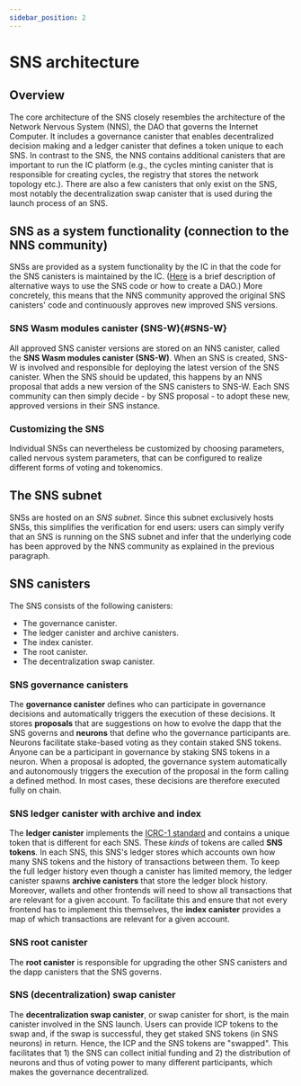```yaml
---
sidebar_position: 2
---
```

# SNS architecture

## Overview
The core architecture of the SNS closely resembles the architecture of the Network Nervous System
(NNS), the DAO that governs the Internet Computer.
It includes a governance canister that enables decentralized decision making and a ledger canister
that defines a token unique to each SNS.
In contrast to the SNS, the NNS contains additional canisters that are important to run the IC
platform (e.g., the cycles minting canister that is responsible for creating cycles, the registry
that stores the network topology etc.).
There are also a few canisters that only exist on the SNS, most notably the decentralization 
swap canister that is used during the launch process of an SNS.

## SNS as a system functionality (connection to the NNS community)
SNSs are provided as a system functionality by the IC in that the code for the SNS canisters
is maintained by the IC. ([Here](dao-alternatives.md)
is a brief description of alternative ways to use the SNS code or how to create a DAO.)
More concretely, this means that the NNS community approved the original SNS canisters' code
and continuously approves new improved SNS versions.

### SNS Wasm modules canister (SNS-W){#SNS-W}
All approved SNS canister versions are stored on an NNS canister,
called the **SNS Wasm modules canister (SNS-W)**.
When an SNS is created, SNS-W is involved and responsible for deploying the latest version of 
the SNS canister.
When the SNS should be updated, this happens by an NNS proposal that adds a new version of the 
SNS canisters to SNS-W.
Each SNS community can then simply decide - by SNS proposal - to adopt these new, approved versions in their SNS instance.

### Customizing the SNS

Individual SNSs can nevertheless be customized by choosing parameters, 
called nervous system parameters, that
can be configured to realize different forms of voting and tokenomics.

## The SNS subnet
SNSs are hosted on an _SNS subnet_. Since this subnet exclusively hosts SNSs,
this simplifies the verification for end users: users can simply verify that an SNS is running
on the SNS subnet and infer that the underlying code has been approved by the NNS community as
explained in the previous paragraph.

## SNS canisters
The SNS consists of the following canisters:
* The governance canister.
* The ledger canister and archive canisters.
* The index canister.
* The root canister.
* The decentralization swap canister.

### SNS governance canisters
The **governance canister** defines who can participate in governance decisions and automatically triggers the execution of these decisions.
It stores **proposals** that are suggestions on how to
evolve the dapp that the SNS governs and **neurons** that define who the governance participants are. Neurons facilitate stake-based voting as they contain staked SNS tokens.
Anyone can be a participant in governance by staking SNS tokens in a neuron.
When a proposal is adopted, the governance system automatically and autonomously triggers the execution of the proposal in the form calling a defined method. In most cases, these decisions are therefore executed fully on chain.

### SNS ledger canister with archive and index
The **ledger canister** implements the
[ICRC-1 standard](https://github.com/dfinity/ICRC-1)
and contains a unique token that is different for each SNS. These _kinds_ of tokens are called **SNS tokens**.
In each SNS, this SNS's ledger stores which accounts own how many SNS tokens and
the history of transactions between them.
To keep the full ledger history even though a canister has limited
memory, the ledger canister spawns **archive canisters** that store the ledger block history.
Moreover, wallets and other frontends will need to show all transactions that are
relevant for a given account.
To facilitate this and ensure that not every frontend has to implement this themselves,
the **index canister** provides a map of which transactions are relevant for a given account.

### SNS root canister
The **root canister** is responsible for upgrading the other SNS canisters
and the dapp canisters that the SNS governs.

### SNS (decentralization) swap canister
The **decentralization swap canister**, or swap canister for short, is the main canister involved
in the SNS launch. Users can provide ICP tokens to the swap and, if the swap is successful, they get staked SNS tokens (in SNS neurons) in return. 
Hence, the ICP and the SNS tokens are "swapped".
This facilitates that 1) the SNS can collect initial funding and
2) the distribution of neurons and thus of voting power to many different participants, which makes the governance decentralized.

